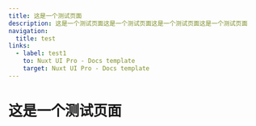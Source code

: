 ```yaml
---
title: 这是一个测试页面
description: 这是一个测试页面这是一个测试页面这是一个测试页面这是一个测试页面
navigation:
  title: test
links:
  - label: test1
    to: Nuxt UI Pro - Docs template
    target: Nuxt UI Pro - Docs template
---
```


# 这是一个测试页面

